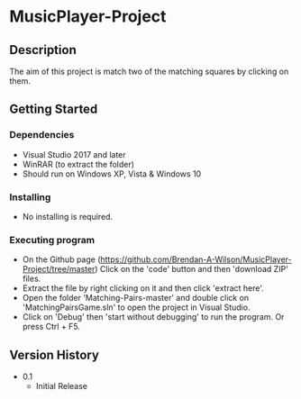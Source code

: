 # MusicPlayer-Project

## Description
The aim of this project is match two of the matching squares by clicking on them.

## Getting Started

### Dependencies

* Visual Studio 2017 and later
* WinRAR (to extract the folder)
* Should run on Windows XP, Vista & Windows 10

### Installing

* No installing is required.

### Executing program

* On the Github page (https://github.com/Brendan-A-Wilson/MusicPlayer-Project/tree/master) Click on the 'code' button and then 'download ZIP' files.
* Extract the file by right clicking on it and then click 'extract here'.
* Open the folder 'Matching-Pairs-master' and double click on 'MatchingPairsGame.sln' to open the project in Visual Studio.
* Click on 'Debug' then 'start without debugging' to run the program. Or press Ctrl + F5.

## Version History

* 0.1
    * Initial Release
